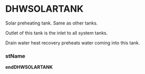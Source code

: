 # DHWSOLARTANK

Solar preheating tank. Same as other tanks.

Outlet of this tank is the inlet to all system tanks.

Drain water heat recovery preheats water coming into this tank.

### stName

**endDHWSOLARTANK**